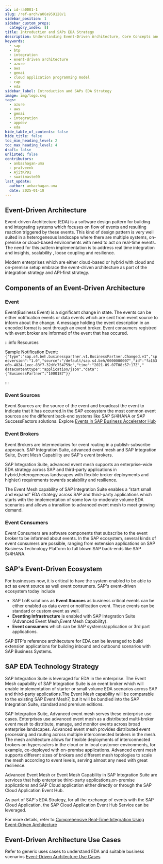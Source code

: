 ```yaml
---
id: id-ra0001-1
slug: /ref-arch/a06a959120/1
sidebar_position: 1
sidebar_custom_props:
  category_index: []
title: Introduction and SAPs EDA Strategy
description: Understanding Event-Driven Architecture, Core Concepts and Building Blocks.
keywords:
  - sap
  - btp
  - integration
  - event-driven architecture
  - azure
  - aws
  - genai
  - cloud application programming model
  - cap
  - eda
sidebar_label: Introduction and SAPs EDA Strategy
image: img/logo.svg
tags:
  - azure
  - aws
  - genai
  - integration
  - appdev
  - eda
hide_table_of_contents: false
hide_title: false
toc_min_heading_level: 2
toc_max_heading_level: 4
draft: false
unlisted: false
contributors:
  - anbazhagan-uma
  - pra1veenk
  - AjitKP91
  - swatimaste00
last_update:
  author: anbazhagan-uma
  date: 2025-01-18
---
```


## Event-Driven Architecture

Event-driven Architecture (EDA) is a software design pattern for building and integrating systems which focuses on flow of events and resulting reaction triggered by these events. This kind of design pattern is very well suited in a heterogeneous landscape where there are multiple systems, on-premise or cloud-based environments with need to act on real-time events. The need for this pattern implementation is to address real time integration and insights, scalability , loose coupling and resilience.

Modern enterprises which are either cloud-based or hybrid with cloud and on-premise setup embrace the event-driven architecture as part of the integration strategy and API-first strategy. 

## Components of an Event-Driven Architecture

### Event
Event(Business Event) is a significant change in state. The events can be either notification events or data events which are sent from event source to inform about the change. A message holding the event description in an encoded format is sent through an event broker. Event consumers registred with event broker are informed of the event that has occured.

:::info Resources

Sample Notification Event: 
```{"type":"sap.s4.beh.businesspartner.v1.BusinessPartner.Changed.v1","specversion":"1.0","source":"/default/sap.s4.beh/0000000007","id":"fa163e0b-4824-1eec-83f7-32dfc754759c","time":"2021-09-07T08:57:17Z"," datacontenttype":"application/json","data":{"BusinessPartner":"1000187"}}```

:::

### Event Sources
Event Sources are the source of the event and broadcast the event to indicate that it has occurred.In the SAP ecosystem the most common event sources are the different back-end systems like SAP S/4HANA or SAP SuccessFactors solutions.
Explore [Events in SAP Business Accelerator Hub](https://api.sap.com/content-type/Events/events/events)

### Event Brokers
Event Brokers are intermediaries for event routing in a publish-subscribe approach. SAP Integration Suite, advanced event mesh and SAP Integration Suite, Event Mesh Capability are SAP's event brokers.

SAP Integration Suite, advanced event mesh supports an enterprise-wide EDA strategy across SAP and third-party applications in hybrid,heterogeneous landscapes with flexible broker deployments and high(er) requirements towards scalability and resilience.

The Event Mesh capability of SAP Integration Suite enables a “start small and expand” EDA strategy across SAP and third-party applications which starts with the implementation of some low-to-moderate volume EDA scenarios and allows a transition to advanced event mesh to meet growing demand.

### Event Consumers
Event Consumers are software components that subscribe to the event broker to be informed about events. In the SAP ecosystem, several kinds of event consumers are possible, ranging from extension applications on SAP Business Technology Platform to full blown SAP back-ends like SAP S/4HANA.

## SAP's Event-Driven Ecosystem

For businesses now, it is critical to have the system enabled to be able to act as event source as well event consumers. SAP's event-driven ecosystem today include 
- SAP LoB solutions as **Event Sources** as business critical events can be either enabled as data event or notification event. These events can be standard or custom event as well. 
- **Eventing Infrastructure** is enabled with SAP Integration Suite (Advanced Event Mesh,Event Mesh Capability).
- **Event consumers** which can be SAP systems/application or 3rd part applications.

SAP BTP's reference architecuture for EDA can be leveraged to build extension applications for building inbound and outbound scenarios with SAP Business Systems.

## SAP EDA Technology Strategy

SAP Integration Suite is leveraged for EDA in the enterprise. The Event Mesh capability of SAP Integration Suite is an event broker which will enable implementation of starter or small volume EDA scenarios across SAP and third-party applications.The Event Mesh capability will be comparable to the existing SAP Event Mesh7, but it will be bundled into the SAP Integration Suite, standard and premium editions.

SAP Integration Suite, Advanced event mesh serves these enterprise use cases. Enterprises use advanced event mesh as a distributed multi-broker event mesh to distribute, manage, and monitor events across broad enterprise landscapes. Advanced event mesh provides distributed event processing and routing across multiple interconnected brokers in the mesh. The mesh architecture allows for flexible deployments of interconnected brokers on hyperscalers in the cloud or in local customer environments, for example, co-deployed with on-premise applications. Advanced event mesh supports different sizes of brokers and different mesh topologies to scale the mesh according to event levels, serving almost any need with great resilience.

Advanced Event Mesh or Event Mesh Capability in SAP Integration Suite are services that help enterprise third-party applications,on-premise applications and SAP Cloud application either directly or through the SAP Cloud Application Event Hub.

As part of SAP's EDA Strategy, for all the exchange of events with the SAP Cloud Application, the SAP Cloud Application Event Hub Service can be leveraged. 

For more details, refer to [Comprehensive Real-Time Integration Using Event-Driven Architecture](https://www.sap.com/documents/2024/10/f41de944-dc7e-0010-bca6-c68f7e60039b.html)

## Event-Driven Architecture Use Cases

Refer to generic uses cases to understand EDA and suitable business scenarios
[Event-Driven Architecture Use Cases](https://learning.sap.com/learning-journeys/discovering-event-driven-integration-with-sap-integration-suite-advanced-event-mesh/presenting-event-driven-architecture-use-cases_babe31d3-d20d-4370-8f02-2f277f8033d5)